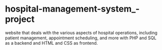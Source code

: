 # hospital-management-system_-project
website that deals with the various aspects of hospital operations,
including patient management, appointment scheduling, and more with PHP and SQL as a backend and HTML and CSS as
frontend.
